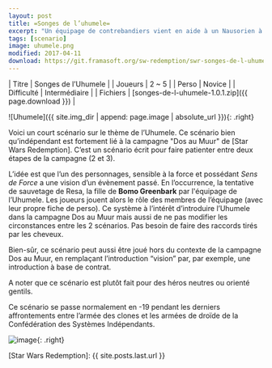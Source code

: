 ```yaml
---
layout: post
title: =Songes de l’uhumele=
excerpt: "Un équipage de contrebandiers vient en aide à un Nausorien à retrouver sa femme et sa fille, emportées dans un réseau de traffic d’esclaves."
tags: [scenario]
image: uhumele.png
modified: 2017-04-11
download: https://git.framasoft.org/sw-redemption/swr-songes-de-l-uhumele/builds/artifacts/1.0.1/download?job=songes-de-l-uhumele-RELEASE
---
```


| Titre      | Songes de l’Uhumele | 
| Joueurs    | 2 ~ 5               |
| Perso      | Novice              |
| Difficulté | Intermédiaire       |
| Fichiers   | [songes-de-l-uhumele-1.0.1.zip]({{ page.download }}) |

![Uhumele]({{ site.img_dir | append: page.image | absolute_url }}){: .right}

Voici un court scénario sur le thème de l’Uhumele. Ce scénario bien qu’indépendant est fortement lié à la campagne "Dos au Muur" de [Star Wars Redemption]. C’est un scénario écrit pour faire patienter entre deux étapes de la campagne (2 et 3). 

L’idée est que l’un des personnages, sensible à la force et possédant *Sens de Force* a une vision d’un évènement passé. En l’occurrence, la tentative de sauvetage de Resa, la fille de **Bomo Greenbark** par l'équipage de l’Uhumele. Les joueurs jouent alors le rôle des membres de l’équipage (avec leur propre fiche de perso). Ce système à l’intérêt d’introduire l’Uhumele dans la campagne Dos au Muur mais aussi de ne pas modifier les circonstances entre les 2 scénarios. Pas besoin de faire des raccords tirés par les cheveux.

Bien-sûr, ce scénario peut aussi être joué hors du contexte de la campagne Dos au Muur, en remplaçant l’introduction “vision” par, par exemple, une introduction à base de contrat.

A noter que ce scénario est plutôt fait pour des héros neutres ou orienté gentils.

Ce scénario se passe normalement en -19 pendant les derniers affrontements entre l’armée des clones et les armées de droïde de la Confédération des Systèmes Indépendants.


![image](https://git.framasoft.org/sw-redemption/latex-swr-class/raw/master/_img/wtfpl-badge.png){: .right}

[Star Wars Redemption]: {{ site.posts.last.url }}
